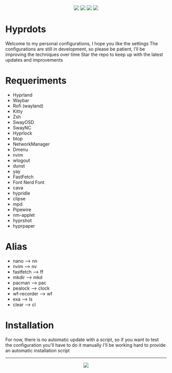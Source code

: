 <p align="center">
  <img src="https://img.shields.io/github/stars/ZepharDev/hyprdots?color=cba6f7&style=for-the-badge&label=Stars&labelColor=1e1e2e&logo=github&logoColor=white">
  <img src="https://img.shields.io/github/commit-activity/y/ZepharDev/hyprdots?color=89b4fa&style=for-the-badge&label=Commits&labelColor=1e1e2e&logo=git&logoColor=white">
  <img src="https://img.shields.io/github/last-commit/ZepharDev/hyprdots?color=f5c2e7&style=for-the-badge&label=Last%20Commit&labelColor=1e1e2e&logo=github&logoColor=white">
  <img src="https://img.shields.io/github/forks/ZepharDev/hyprdots?color=89b4fa&style=for-the-badge&label=Forks&labelColor=1e1e2e&logo=github&logoColor=white">
</p>

# Hyprdots 

Welcome to my personal configurations, I hope you like the settings
The configurations are still in development, so please be patient, l'll be improving the techniques over time
Star the repo to keep up with the latest updates and improvements

# Requeriments

- Hyprland
- Waybar
- Rofi (wayland)
- Kitty
- Zsh
- SwayOSD 
- SwayNC
- Hyprlock
- btop
- NetworkManager
- Dmenu
- nvim
- wlogout
- dunst
- yay
- FastFetch
- Font Nerd Font
- cava
- hypridle
- clipse
- mpd
- Pipewire
- nm-applet
- hyprshot
- hyprpaper

# Alias

- nano --> nn
- nvim --> nv
- fastfetch --> ff
- mkdir --> mkd
- pacman --> pac
- pealock --> clock
- wf-recorder --> wf
- exa --> ls
- clear --> cl


# Installation 

For now, there is no automatic update with a script, so if you want to test the configuration you'll have to do it manually
I'll be working hard to provide an automatic installation script

---

<p align="center">
  <img src="https://img.shields.io/badge/Built%20with-Hyprland-89b4fa?style=for-the-badge&logo=hyprland&logoColor=white&labelColor=1e1e2e" 
  <img src="https://img.shields.io/badge/Powered%20by-Arch_Linux-8bd5fa?style=for-the-badge&logo=arch-linux&logoColor=white&labelColor=1e1e2e"
  <img src="https://img.shields.io/badge/Crafted%20by-ZepharDev-cba6f7?style=for-the-badge&logo=github&logoColor=white&labelColor=1e1e2e"
  <img src="https://img.shields.io/badge/License-GNU%20GPLv3-cba6f7?style=for-the-badge&labelColor=1e1e2e&logo=gnu&logoColor=white" />
</p>